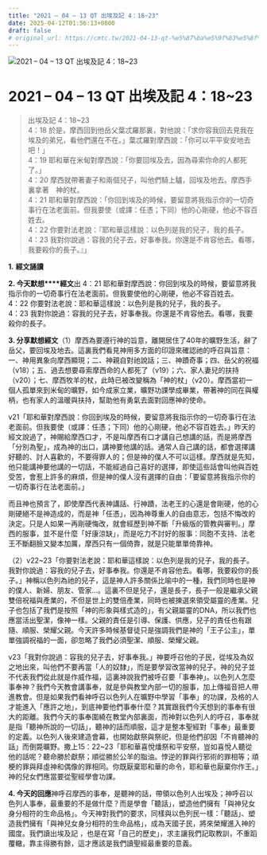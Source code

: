 ```yaml
---
title: "2021 – 04 – 13 QT 出埃及記 4：18~23"
date: 2025-04-12T01:56:13+0800
draft: false
# original_url: https://cmtc.tw/2021-04-13-qt-%e5%87%ba%e5%9f%83%e5%8f%8a%e8%a8%98-4%ef%bc%9a1823
---
```


![2021 – 04 – 13 QT  出埃及記 4：18~23](/images/qt.jpg   "2021 – 04 – 13 QT  出埃及記 4：18~23")

# 2021 – 04 – 13 QT 出埃及記 4：18~23

> 出埃及記 4：18~23  
> 4：18 於是，摩西回到他岳父葉忒羅那裏，對他說：「求你容我回去見我在埃及的弟兄，看他們還在不在。」葉忒羅對摩西說：「你可以平平安安地去吧！」  
> 4：19 耶和華在米甸對摩西說：「你要回埃及去，因為尋索你命的人都死了。」  
> 4：20 摩西就帶著妻子和兩個兒子，叫他們騎上驢，回埃及地去。摩西手裏拿著　神的杖。  
> 4：21 耶和華對摩西說：「你回到埃及的時候，要留意將我指示你的一切奇事行在法老面前。但我要使（或譯：任憑；下同）他的心剛硬，他必不容百姓去。  
> 4：22 你要對法老說：『耶和華這樣說：以色列是我的兒子，我的長子。  
> 4：23 我對你說過：容我的兒子去，好事奉我。你還是不肯容他去。看哪，我要殺你的長子。』」

**1.** **經文誦讀**

**2. 今天默想****經文**出 4：21 耶和華對摩西說：你回到埃及的時候，要留意將我指示你的一切奇事行在法老面前。但我要使他的心剛硬，他必不容百姓去。  
4：22 你要對法老說：耶和華這樣說：以色列是我的兒子，我的長子。  
4：23 我對你說過：容我的兒子去，好事奉我。你還是不肯容他去。看哪，我要殺你的長子。

**3. 分享默想經文**（1）摩西為要遵行神的旨意，離開居住了40年的曠野生活，辭了岳父，要回埃及地去。這裏我們看見神用多方面的印證來確認祂的呼召與旨意：一、神用異象向摩西顯現；二、神親自對祂說話；三、神蹟奇事；四、岳父的祝福（v18）；五、過去想要尋索摩西命的人都死了（v19）；六、家人妻兒的扶持（v20）；七、摩西牧羊的杖，此時已被改變稱為「神的杖」（v20）。摩西當初一個人孤單來到米甸的曠野，如今成家立業，曠野功課學成畢業，帶著神的同在與權柄，也有家人的溫暖與扶持，幫助他有勇氣去面對回應神的使命。

v21「耶和華對摩西說：你回到埃及的時候，要留意將我指示你的一切奇事行在法老面前。但我要使（或譯：任憑；下同）他的心剛硬，他必不容百姓去。」昨天的經文說過了，神賜給摩西口才，不是叫摩西有口才講自己想講的話，而是將摩西「分別為聖」，成為神的出口，講神要他講的話。通常人自己講的話，都會選擇講好聽的、討人喜歡的，不要得罪人的；但是神的僕人不可以這樣。摩西就是先知，他只能講神要他講的一切話，不能經過自己喜好的選擇，即使這些話會叫他與百姓受苦，會惹上許多的麻煩，但是神的僕人沒有選擇的自由：「要留意將我指示你的一切奇事行在法老面前。」

而且神也預言了，即使摩西代表神講話、行神蹟，法老王的心還是會剛硬，他的心剛硬絕不是神造成的，而是神「任憑」，因為神尊重人的自由意志，包括不悔改的決定。只是人如果一再剛硬悔改，就會經歷到神不斷「升級版的管教與審判。」摩西的服事，並不是什麼「好康涼缺」，而是吃力不討好的服事：同胞不支持、法老王不斷翻臉又變本加厲，摩西只有一個倚靠，就是只能單單倚靠神。

（2）v22~23「你要對法老說：耶和華這樣說：以色列是我的兒子，我的長子。我對你說過：容我的兒子去，好事奉我。你還是不肯容他去。看哪，我要殺你的長子。」神稱以色列為祂的兒子，這是神人許多關係比喻中的一種，我們同時也是神的僕人、新婦、朋友、管家…。這裏不但是兒子，還是長子，長子一般是繼承父親雙倍祝福與產業的，不但是世上的雙倍產業，同時也被揀選來領受屬靈的產業。兒子也包括了我們是按照「神的形象與樣式造的」，有父親屬靈的DNA，所以我們也應當活出聖潔，像神一樣。父親的責任是引導、保護、供應，兒子的責任也有跟隨、順服、榮耀父親。今天許多時候基督徒只是強調我們是神的「王子公主」，單單強調祝福的一面，卻忽略了我們必須聖潔、順服、榮耀父親。

v23「我對你說過：容我的兒子去，好事奉我。」神要呼召他的子民，從埃及為奴之地出來，叫他們不要再當「人的奴隸」，而是要學習改當神的兒子。神的兒子並不代表我們從此就是作威作福，這裏神說我們被呼召要「事奉神」。以色列人怎麼事奉神？我們今天教會講事奉，就是參與教堂內部一切的服事，加上傳福音把人帶進教會。但是如果我們看神呼召以色列人在曠野中學習「事奉」的功課，及格的人才能進入「應許之地」，到底神要他們事奉什麼？其實跟我們今天想到的事奉有很大的距離。我們今天的事奉圍繞在教堂內部裏面，而神對以色列人的呼召，事奉就是指「聽神所說的一切話」，聽神的話而順服，這才是整本聖經對「事奉」最重要的定義。以色列人後來建造會幕，也開始獻祭與祭祀，但是他們卻因「不肯聽神的話」而倒斃曠野。撒上15：22~23「耶和華喜悅燔祭和平安祭，豈如喜悅人聽從他的話呢？聽命勝於獻祭；順從勝於公羊的脂油。悖逆的罪與行邪術的罪相等；頑梗的罪與拜虛神和偶像的罪相同。你既厭棄耶和華的命令，耶和華也厭棄你作王。」神的兒女們應當要從聖經學會功課。

**4. 今天的回應**神呼召摩西的事奉，是聽神的話，帶領以色列人出埃及；神呼召以色列人事奉，最重要的不是做什麼？而是學會「聽話」，塑造他們擁有「與神兒女身分相符的生命品格」。今天神對我們的要求，同樣與以色列民一樣：「聽話」、塑造我們擁有「與神兒女身分相符的生命品格」，成為天國子民，將來榮耀進入神的國度。我們讀出埃及記 ，也是在寫「自己的歷史」，求主讓我們記取教訓，不重蹈覆轍，靠主得勝有餘，這才應該是我們讀聖經最重要的意義。